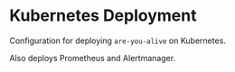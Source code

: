 # Kubernetes Deployment

Configuration for deploying `are-you-alive` on Kubernetes.

Also deploys Prometheus and Alertmanager.
